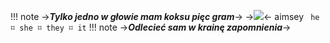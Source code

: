 !!! note ->***Tylko jedno w głowie mam koksu pięc gram***->
->![](https://i.pinimg.com/236x/dd/93/e3/dd93e3e54b41b02b91a1f2058777b622.jpg)<-
aimsey 
` he ⌑ she ⌑ they ⌑ it`
!!! note ->***Odlecieć sam w krainę zapomnienia***->